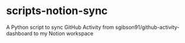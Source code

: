 # scripts-notion-sync

A Python script to sync GitHub Activity from sgibson91/github-activity-dashboard to my Notion workspace

